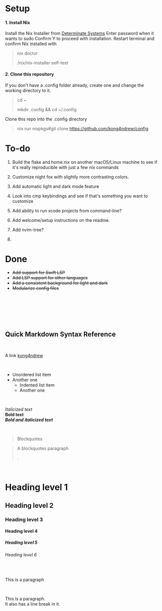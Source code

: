 # Setup

#### 1. Install Nix

Install the Nix Installer from [Determinate Systems](https://https://zero-to-nix.com/start/install)
Enter password when it wants to sudo
Confirm Y to proceed with installation.
Restart terminal and confirm Nix installed with 
> nix doctor
>
> /nix/nix-installer self-test

#### 2. Clone this repository

If you don't have a .config folder already, create one and change the working directory to it.
> cd ~
>
> mkdir .config && cd ~/.config

Clone this repo into the .config directory
> nix run nixpkgs#git clone https://github.com/kong4ndrew/config


# To-do

 1. Build the flake and home.nix on another macOS/Linux machine to see if it's really reproducible with just a few nix commands

 2. Customize night fox with slightly more contrasting colors.

 3. Add automatic light and dark mode feature
  
 4. Look into cmp keybindings and see if that's something you want to customize

 5. Add ability to run xcode projects from command-line?

 6. Add welcome/setup instructions on the readme.

 7. Add nvim-tree?

 8. 

# Done

- ~~Add support for Swift LSP~~
- ~~Add LSP support for other languages~~
- ~~Add a consistent background for light and dark~~
- ~~Modularize config files~~
<br>
<br>
<br>
<br>
<br>

## Quick Markdown Syntax Reference

<br>

A link [kong4ndrew](https://github.com/kong4ndrew/config)

<br>

- Unordered list item
- Another one
    - Indented list item
    - Another one

<br>

*Italicized text* <br>
**Bold text** <br>
***Bold and italicized text*** <br>

<br>

> Blockquotes

> A blockquotes paragraph
>
> .

<br>

# Heading level 1
## Heading level 2
### Heading level 3
#### Heading level 4
##### Heading level 5
###### Heading level 6

<br>

<p>This is a paragraph
</p>

<br>


<p>This is a paragraph.<br> It also has a line break in it.</p>


